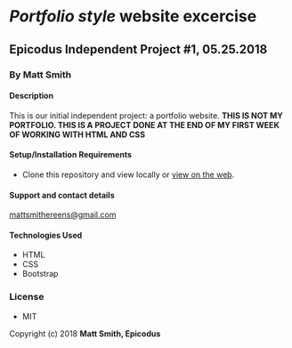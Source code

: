 # _Portfolio style_ website excercise

## Epicodus Independent Project #1, 05.25.2018

### By **Matt Smith**

#### Description

This is our initial independent project: a portfolio website.  **THIS IS NOT MY PORTFOLIO.  THIS IS A PROJECT DONE AT THE END OF MY FIRST WEEK OF WORKING WITH HTML AND CSS**

#### Setup/Installation Requirements

* Clone this repository and view locally or [view on the web](https://mattsmithereens.github.io/Beginner-HTML-portfolio-style-project/).  

#### Support and contact details

mattsmithereens@gmail.com

#### Technologies Used

* HTML
* CSS
* Bootstrap

### License

* MIT

Copyright (c) 2018 **Matt Smith, Epicodus**
